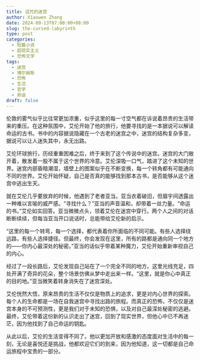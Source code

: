 ```yaml
---
title: 诅咒的迷宫
author: Xiaowen Zhang
date: 2024-09-13T07:00:00+08:00
slug: the-cursed-labyrinth
type: post
categories:
  - 短篇小说
  - 超现实主义
  - 恐怖文学
tags:
  - 迷宫
  - 博尔赫斯
  - 恐怖
  - 生活
  - 哲学
  - 命运
draft: false
---
```


伦敦的雾气似乎比往常更加浓重，似乎这里的每一寸空气都在诉说着昂贵的生活带来的重压。在这种氛围中，艾伦开始了他的旅行，他要寻找的是一本据说可以解读命运的古书。书中的内容据说隐藏在一个古老的迷宫之中，迷宫的结构复杂多变，据说可以让人迷失其中，永无出路。

艾伦环球旅行，历经重重困难之后，终于来到了这个传说中的迷宫。迷宫的大门敞开着，散发着一股不属于这个世界的冷意。艾伦深吸一口气，踏进了这个未知的世界。迷宫内部昏暗潮湿，墙壁上的图案似乎在不断变换，每一个转角都有可能通向不同的世界。艾伦开始怀疑，自己是否真的能够找到那本古书，是否能够从这个迷宫中逃出生天。

就在艾伦几乎要放弃的时候，他遇到了老者亚当。亚当衣着破旧，但眉宇间透露出一种难以言喻的威严感。“寻找什么？”亚当的声音温和，却带着一丝力量。“命运的书。”艾伦如实回答。亚当微微点头，领着艾伦在迷宫中穿行。两个人之间的对话断断续续，但每当亚当开口说话时，总能带给艾伦新的启示。

“这里的每一个转弯，每一个选择，都代表着你所面临的不同可能。有些人选择绕远路，有些人选择捷径。但最终，你会发现在这里，所有的路都是通向同一个地方的——你内心最深处的秘密。”亚当的话似乎带着某种魔力，艾伦开始重新审视自己的内心。

经过了一段长路后，艾伦发现自己站在了一个完全不同的地方。这里光线充足，四处开满了奇异的花朵，整个场景仿佛从梦中走出来一样。“这里，就是你心中真正的目的地。”亚当微笑着转身消失在了迷宫深处。

艾伦恍然大悟，原来昂贵的生活不仅仅是物质上的追求，更是对内心世界的探索。每个人的生命都是一场在自我迷宫中寻找出路的旅程。而真正的恐怖，不仅仅是迷宫本身的不可预测性，更是我们对于未知的恐惧，以及对自己最深处秘密的逃避。最终，艾伦带着这份新的认识走出了迷宫，回到了现实世界，但他心中已不再迷茫，因为他找到了自己命运的钥匙。

从此以后，艾伦的生活变得不同了。他以更加开放和感激的态度面对生活中的每一刻，无论是喜悦还是挑战，他都欢迎它们的到来，因为他知道，这一切都是自己命运旅程中宝贵的一部分。